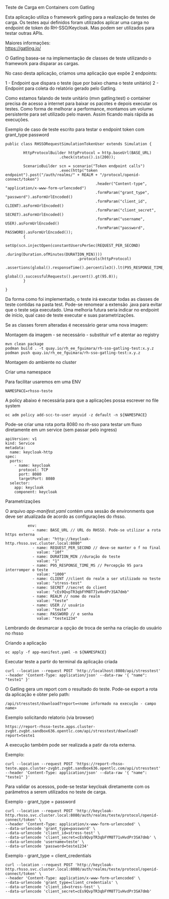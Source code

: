 Teste de Carga em Containers com Gatling

Esta aplicação utiliza o framework gatling para a realização de testes de carga. Os testes aqui definidos foram utilizados aplicar uma carga no endpoint de token do RH-SSO/Keycloak. Mas podem ser utilizados para testar outras APIs.

Maiores informações:  
https://gatling.io/

O Gatling basea-se na implementação de classes de teste utilizando o framework para disparar as cargas.

No caso desta aplicação, criamos uma aplicação que expõe 2 endpoints:

1 - Endpoint que dispara o teste (que por baixo chama o teste unitário)
2 - Endpoint para coleta do relatório gerado pelo Gatling.

Como estamos falando de teste unitário (mvn gatling:test) o container precisa de acesso a internet para baixar os pacotes e depois executar os testes. Como forma de melhorar a performance, montamos um volume persistente para set utilizado pelo maven. Assim ficando mais rápida as execuções.

Exemplo de caso de teste escrito para testar o endpoint token com grant_type password
~~~
public class RHSSORequestSimulationTokenUser extends Simulation {

        HttpProtocolBuilder httpProtocol = http.baseUrl(BASE_URL)
                        .check(status().is(200));

        ScenarioBuilder scn = scenario("Token endpoint calls")
                        .exec(http("token endpoint").post("/auth/realms/" + REALM + "/protocol/openid-connect/token")
                                        .header("Content-type", "application/x-www-form-urlencoded")
                                        .formParam("grant_type", "password").asFormUrlEncoded()
                                        .formParam("client_id", CLIENT).asFormUrlEncoded()
                                        .formParam("client_secret", SECRET).asFormUrlEncoded()
                                        .formParam("username", USER).asFormUrlEncoded()
                                        .formParam("password", PASSWORD).asFormUrlEncoded());
        {
                setUp(scn.injectOpen(constantUsersPerSec(REQUEST_PER_SECOND)
                                .during(Duration.ofMinutes(DURATION_MIN))))
                                .protocols(httpProtocol)
                                .assertions(global().responseTime().percentile3().lt(P95_RESPONSE_TIME_MS),
                                                global().successfulRequests().percent().gt(95.0));
        }

}
~~~

Da forma como foi implementado, o teste irá executar todas as classes de teste contidas na pasta test. Pode-se renomear a extensão .java para evitar que o teste seja executado. Uma melhoria futura seria indicar no endpoint de início, qual caso de teste executar e suas parametrizações.

Se as classes forem alteradas é necessário gerar uma nova imagem:

Montagem da imagem - se necessário - substituir vrf e atentar ao registry
~~~
mvn clean package
podman build . -t quay.io/rh_ee_fguimara/rh-sso-gatling-test:x.y.z
podman push quay.io/rh_ee_fguimara/rh-sso-gatling-test:x.y.z
~~~

Montagem do ambiente no cluster

Criar uma namespace

Para facilitar usaremos em uma ENV
~~~
NAMESPACE=rhsso-teste
~~~

A policy abaixo é necessária para que a aplicações possa escrever no file system
~~~
oc adm policy add-scc-to-user anyuid -z default -n ${NAMESPACE}
~~~

Pode-se criar uma rota porta 8080 no rh-sso para testar um fluxo diretamente em um service (sem passar pelo ingress)
~~~
apiVersion: v1
kind: Service
metadata:
  name: keycloak-http
spec:
  ports:
    - name: keycloak
      protocol: TCP
      port: 8080
      targetPort: 8080
  selector:
    app: keycloak
    component: keycloak
~~~

Parametrizações

O arquivo *app-manifest.yaml* contém uma sessão de environments que deve ser atualizada de acordo as configurações do rhsso.
~~~
          env:
            - name: BASE_URL // URL do RHSSO. Pode-se utilizar a rota https externa
              value: "http://keycloak-http.rhsso.svc.cluster.local:8080"
            - name: REQUEST_PER_SECOND // deve-se manter o f no final
              value: "10f"
            - name: DURATION_MIN //duração do teste
              value: "1"
            - name: P95_RESPONSE_TIME_MS // Percepção 95 para interromper o teste
              value: "1000"
            - name: CLIENT //client do realm a ser utilizado no teste
              value: "stress-test"
            - name: SECRET //secret do client
              value: "cEs9QvpTR3qbFYM8T71vHvdPr3SA7dmb"
            - name: REALM // nome do realm
              value: "teste"
            - name: USER // usuário 
              value: "teste"
            - name: PASSWORD // e senha
              value: "teste1234"
~~~
Lembrando de desmarcar a opção de troca de senha na criação do usuário no rhsso


Criando a aplicação
~~~
oc apply -f app-manifest.yaml -n ${NAMESPACE}
~~~

Executar teste a partir do terminal da aplicação criada
~~~
curl --location --request POST 'http://localhost:8080/api/stresstest' --header 'Content-Type: application/json' --data-raw '{ "name": "teste1" }'
~~~

O Gatling gera um report com o resultado do teste. Pode-se export a rota da aplicação e obter pelo path: 
~~~
/api/stresstest/download?report=<nome informado na execução - campo name>
~~~

Exemplo solicitando relatorio (via browser)
~~~
https://report-rhsso-teste.apps.cluster-zvgbt.zvgbt.sandbox636.opentlc.com/api/stresstest/download?report=teste1
~~~

A execução também pode ser realizada a patir da rota externa.

Exemplo:
~~~
curl --location --request POST 'https://report-rhsso-teste.apps.cluster-zvgbt.zvgbt.sandbox636.opentlc.com/api/stresstest' --header 'Content-Type: application/json' --data-raw '{ "name": "teste1" }'
~~~

Para validar os acessos, pode-se testar keycloak diretamente com os parãmetros a serem utilizados no teste de carga.

Exemplo - grant_type = password
~~~
curl --location --request POST 'http://keycloak-http.rhsso.svc.cluster.local:8080/auth/realms/teste/protocol/openid-connect/token' \
--header 'Content-Type: application/x-www-form-urlencoded' \
--data-urlencode 'grant_type=password' \
--data-urlencode 'client_id=stress-test' \
--data-urlencode 'client_secret=cEs9QvpTR3qbFYM8T71vHvdPr3SA7dmb' \
--data-urlencode 'username=teste' \
--data-urlencode 'password=teste1234'
~~~

Exemplo - grant_type = client_credentials
~~~
curl --location --request POST 'http://keycloak-http.rhsso.svc.cluster.local:8080/auth/realms/teste/protocol/openid-connect/token' \
--header 'Content-Type: application/x-www-form-urlencoded' \
--data-urlencode 'grant_type=client_credentials' \
--data-urlencode 'client_id=stress-test' \
--data-urlencode 'client_secret=cEs9QvpTR3qbFYM8T71vHvdPr3SA7dmb'
~~~